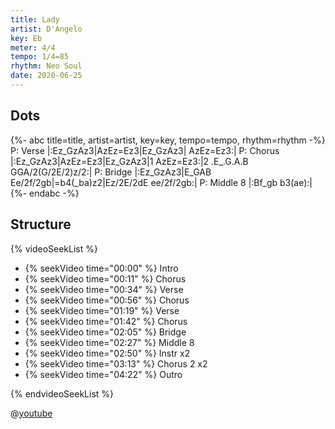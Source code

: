 ```yaml
---
title: Lady
artist: D'Angelo
key: Eb
meter: 4/4
tempo: 1/4=85
rhythm: Neo Soul
date: 2020-06-25
---
```


## Dots

<!-- prettier-ignore -->
{%- abc title=title, artist=artist, key=key, tempo=tempo, rhythm=rhythm -%}
P: Verse
|:Ez_GzAz3|AzEz=Ez3|Ez_GzAz3| AzEz=Ez3:|
P: Chorus
|:Ez_GzAz3|AzEz=Ez3|Ez_GzAz3|1 AzEz=Ez3:|2 .E_.G.A.B GGA/2(G/2E/2)z/2:|
P: Bridge
|:Ez_GzAz3|E_GAB Ee/2f/2gb|=b4(_ba)z2|Ez/2E/2dE ee/2f/2gb:|
P: Middle 8
|:Bf_gb b3(ae):|
{%- endabc -%}

## Structure

{% videoSeekList %}

- {% seekVideo time="00:00" %} Intro
- {% seekVideo time="00:11" %} Chorus
- {% seekVideo time="00:34" %} Verse
- {% seekVideo time="00:56" %} Chorus
- {% seekVideo time="01:19" %} Verse
- {% seekVideo time="01:42" %} Chorus
- {% seekVideo time="02:05" %} Bridge
- {% seekVideo time="02:27" %} Middle 8
- {% seekVideo time="02:50" %} Instr x2
- {% seekVideo time="03:13" %} Chorus 2 x2
- {% seekVideo time="04:22" %} Outro

{% endvideoSeekList %}

@[youtube](fLmkoiXuJlg)
